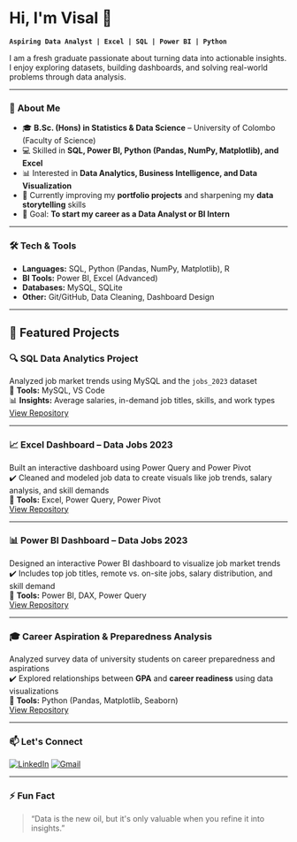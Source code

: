 # Hi, I'm Visal 👋  

**`Aspiring Data Analyst | Excel | SQL | Power BI | Python`**  

I am a fresh graduate passionate about turning data into actionable insights.  
I enjoy exploring datasets, building dashboards, and solving real-world problems through data analysis.  

---

### 🚀 **About Me**
- 🎓 **B.Sc. (Hons) in Statistics & Data Science** – University of Colombo (Faculty of Science)
- 💻 Skilled in **SQL, Power BI, Python (Pandas, NumPy, Matplotlib), and Excel**
- 📊 Interested in **Data Analytics, Business Intelligence, and Data Visualization**
- 🌱 Currently improving my **portfolio projects** and sharpening my **data storytelling** skills
- 🎯 Goal: **To start my career as a Data Analyst or BI Intern**

---

### 🛠 **Tech & Tools**
- **Languages:** SQL, Python (Pandas, NumPy, Matplotlib), R  
- **BI Tools:** Power BI, Excel (Advanced)  
- **Databases:** MySQL, SQLite  
- **Other:** Git/GitHub, Data Cleaning, Dashboard Design  

---

## **📌 Featured Projects**

### 🔍 SQL Data Analytics Project
Analyzed job market trends using MySQL and the `jobs_2023` dataset  
📂 **Tools:** MySQL, VS Code  
📊 **Insights:** Average salaries, in-demand job titles, skills, and work types  
[View Repository](https://github.com/Visal70/sql_data_analytics)

---

### 📈 Excel Dashboard – Data Jobs 2023
Built an interactive dashboard using Power Query and Power Pivot  
✔️ Cleaned and modeled job data to create visuals like job trends, salary analysis, and skill demands  
📂 **Tools:** Excel, Power Query, Power Pivot  
[View Repository](https://github.com/Visal70/Data_Jobs-_Excel_Dashboard)

---

### 📊 Power BI Dashboard – Data Jobs 2023
Designed an interactive Power BI dashboard to visualize job market trends  
✔️ Includes top job titles, remote vs. on-site jobs, salary distribution, and skill demand  
📂 **Tools:** Power BI, DAX, Power Query  
[View Repository](#)

---

### 🎓 Career Aspiration & Preparedness Analysis
Analyzed survey data of university students on career preparedness and aspirations  
✔️ Explored relationships between **GPA** and **career readiness** using data visualizations  
📂 **Tools:** Python (Pandas, Matplotlib, Seaborn)  
[View Repository](#)

---

### 📫 **Let's Connect**


[![LinkedIn](https://img.icons8.com/color/30/000000/linkedin.png)](https://www.linkedin.com/in/visal-adithya-526a312a0)
[![Gmail](https://img.icons8.com/color/30/000000/gmail-new.png)](mailto:visaladithya75@gmail.com)



---

### ⚡ **Fun Fact**
> “Data is the new oil, but it's only valuable when you refine it into insights.”

